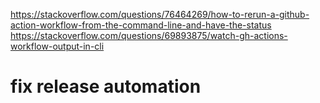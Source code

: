 https://stackoverflow.com/questions/76464269/how-to-rerun-a-github-action-workflow-from-the-command-line-and-have-the-status
https://stackoverflow.com/questions/69893875/watch-gh-actions-workflow-output-in-cli

# fix release automation
